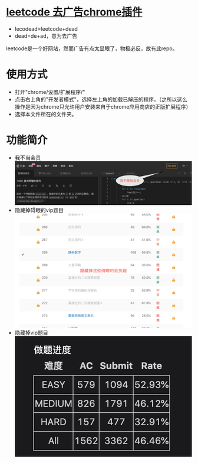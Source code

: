 # [leetcode 去广告chrome插件](https://github.com/weiyinfu/lecodead)

* lecodead=leetcode+dead
* dead=de+ad，意为去广告

leetcode是一个好网站，然而广告有点太显眼了，物极必反，故有此repo。

# 使用方式
* 打开"chrome/设置/扩展程序/"
* 点击右上角的"开发者模式"，选择左上角的加载已解压的程序。（之所以这么操作是因为chrome只允许用户安装来自于chrome应用商店的正版扩展程序）
* 选择本文件所在的文件夹。

# 功能简介
* 我不当会员
![我不当会员](img/no-member.png)
* 隐藏掉碍眼的vip题目
![隐藏vip题目](img/hide-vip-problem.png)
* 隐藏掉vip题目
![显示做题状态](img/status.jpg)

